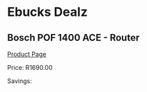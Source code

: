 
# Ebucks Dealz
## Bosch POF 1400 ACE - Router
[Product Page](https://www.ebucks.com/web/shop/productSelected.do?prodId=1200335629&catId=717342768)

Price: R1690.00

Savings: 


	